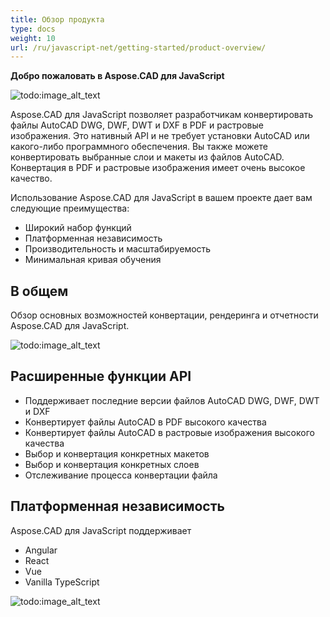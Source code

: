 ```yaml
---
title: Обзор продукта
type: docs
weight: 10
url: /ru/javascript-net/getting-started/product-overview/
---
```


**Добро пожаловать в Aspose.CAD для JavaScript**

![todo:image_alt_text](/_assets/home_5.png)

Aspose.CAD для JavaScript позволяет разработчикам конвертировать файлы AutoCAD DWG, DWF, DWT и DXF в PDF и растровые изображения. Это нативный API и не требует установки AutoCAD или какого-либо программного обеспечения. Вы также можете конвертировать выбранные слои и макеты из файлов AutoCAD. Конвертация в PDF и растровые изображения имеет очень высокое качество.

Использование Aspose.CAD для JavaScript в вашем проекте дает вам следующие преимущества:

- Широкий набор функций
- Платформенная независимость
- Производительность и масштабируемость
- Минимальная кривая обучения




## **В общем**
Обзор основных возможностей конвертации, рендеринга и отчетности Aspose.CAD для JavaScript.

![todo:image_alt_text](/_assets/javascript-net/product-overview_2.png)
## **Расширенные функции API**
- Поддерживает последние версии файлов AutoCAD DWG, DWF, DWT и DXF
- Конвертирует файлы AutoCAD в PDF высокого качества
- Конвертирует файлы AutoCAD в растровые изображения высокого качества
- Выбор и конвертация конкретных макетов
- Выбор и конвертация конкретных слоев
- Отслеживание процесса конвертации файла
## **Платформенная независимость**
Aspose.CAD для JavaScript поддерживает

- Angular
- React
- Vue
- Vanilla TypeScript

![todo:image_alt_text](/_assets/javascript-net/product-overview_3.png)
